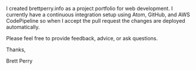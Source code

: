 I created brettperry.info as a project portfolio for web development. I currently
have a continuous integration setup using Atom, GitHub, and AWS CodePipeline so
when I accept the pull request the changes are deployed automatically.


Please feel free to provide feedback, advice, or ask questions.

Thanks,

Brett Perry
